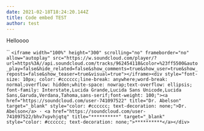 ```yaml
---
date: 2021-02-18T18:24:20.144Z
title: Code embed TEST
author: test
---
```

Helloooo

``
`<iframe width="100%" height="300" scrolling="no" frameborder="no" allow="autoplay" src="https://w.soundcloud.com/player/?url=https%3A//api.soundcloud.com/tracks/962454118&color=%23ff5500&auto_play=false&hide_related=false&show_comments=true&show_user=true&show_reposts=false&show_teaser=true&visual=true"></iframe><div style="font-size: 10px; color: #cccccc;line-break: anywhere;word-break: normal;overflow: hidden;white-space: nowrap;text-overflow: ellipsis; font-family: Interstate,Lucida Grande,Lucida Sans Unicode,Lucida Sans,Garuda,Verdana,Tahoma,sans-serif;font-weight: 100;"><a href="https://soundcloud.com/user-741097522" title="Dr. Abelson" target="_blank" style="color: #cccccc; text-decoration: none;">Dr. Abelson</a> · <a href="https://soundcloud.com/user-741097522/bhv7vpvhjqtq" title="**********" target="_blank" style="color: #cccccc; text-decoration: none;">**********</a></div>`